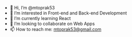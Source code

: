 - 👋 Hi, I’m @mtoprak53
- 👀 I’m interested in Front-end and Back-end Development
- 🌱 I’m currently learning React
- 💞️ I’m looking to collaborate on Web Apps
- 📫 How to reach me: mtoprak53@gmail.com

<!---
mtoprak53/mtoprak53 is a ✨ special ✨ repository because its `README.md` (this file) appears on your GitHub profile.
You can click the Preview link to take a look at your changes.
--->
